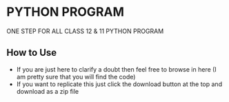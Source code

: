 # PYTHON PROGRAM
ONE STEP FOR ALL CLASS 12 & 11 PYTHON PROGRAM

## How to Use
* If you are just here to clarify a doubt then feel free to browse in here (I am pretty sure that you will find the code)
* If you want to replicate this just click the download button at the top and download as a zip file

